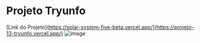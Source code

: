 # Projeto Tryunfo

[Link do Projeto](https://solar-system-five-beta.vercel.app/](https://projeto-13-tryunfo.vercel.app/)
![image](https://user-images.githubusercontent.com/64482847/218309069-0f78be90-4e46-4765-b768-f1c6b1dec900.png)

